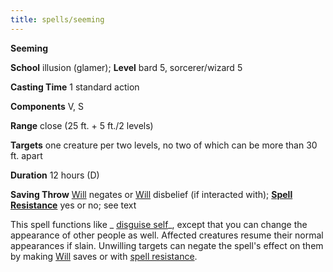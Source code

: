 ```yaml
---
title: spells/seeming
---
```

 **Seeming**

**School** illusion (glamer); **Level** bard 5, sorcerer/wizard 5

**Casting Time** 1 standard action

**Components** V, S

**Range** close (25 ft. + 5 ft./2 levels)

**Targets** one creature per two levels, no two of which can be more than 30 ft. apart

**Duration** 12 hours (D)

**Saving Throw** [Will](../combat#_will) negates or [Will](../combat#_will) disbelief (if interacted with); **[Spell Resistance](../glossary#_spell-resistance)** yes or no; see text

This spell functions like _ [disguise self](./disguiseSelf#_disguise-self)_, except that you can change the appearance of other people as well. Affected creatures resume their normal appearances if slain. Unwilling targets can negate the spell's effect on them by making [Will](../combat#_will) saves or with [spell resistance](../glossary#_spell-resistance).

